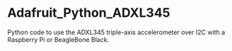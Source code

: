 # Adafruit_Python_ADXL345
Python code to use the ADXL345 triple-axis accelerometer over I2C with a Raspberry Pi or BeagleBone Black.
